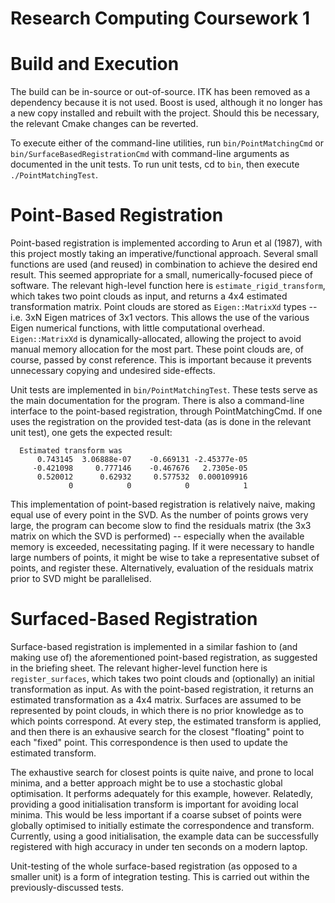 Research Computing Coursework 1
===============================

Build and Execution
===================
The build can be in-source or out-of-source. ITK has been removed as a dependency because it is not used. Boost is used, although it no longer has a new copy installed and rebuilt with the project. Should this be necessary, the relevant Cmake changes can be reverted.

To execute either of the command-line utilities, run `bin/PointMatchingCmd` or `bin/SurfaceBasedRegistrationCmd` with command-line arguments as documented in the unit tests. To run unit tests, cd to `bin`, then execute `./PointMatchingTest`.

Point-Based Registration
==================
Point-based registration is implemented according to Arun et al (1987), with this project mostly taking an imperative/functional approach. Several small functions are used (and reused) in combination to achieve the desired end result. This seemed appropriate for a small, numerically-focused piece of software. The relevant high-level function here is `estimate_rigid_transform`, which takes two point clouds as input, and returns a 4x4 estimated transformation matrix. Point clouds are stored as `Eigen::MatrixXd` types -- i.e. 3xN Eigen matrices of 3x1 vectors. This allows the use of the various Eigen numerical functions, with little computational overhead. `Eigen::MatrixXd` is dynamically-allocated, allowing the project to avoid manual memory allocation for the most part. These point clouds are, of course, passed by const reference. This is important because it prevents unnecessary copying and undesired side-effects.

Unit tests are implemented in `bin/PointMatchingTest`. These tests serve as the main documentation for the program. There is also a command-line interface to the point-based registration, through PointMatchingCmd. If one uses the registration on the provided test-data (as is done in the relevant unit test), one gets the expected result:

```
  Estimated transform was 
      0.743145  3.06888e-07    -0.669131 -2.45377e-05
     -0.421098     0.777146    -0.467676   2.7305e-05
      0.520012      0.62932     0.577532  0.000109916
             0            0            0            1
```

This implementation of point-based registration is relatively naive, making equal use of every point in the SVD. As the number of points grows very large, the program can become slow to find the residuals matrix (the 3x3 matrix on which the SVD is performed) -- especially when the available memory is exceeded, necessitating paging. If it were necessary to handle large numbers of points, it might be wise to take a representative subset of points, and register these. Alternatively, evaluation of the residuals matrix prior to SVD might be parallelised.

Surfaced-Based Registration
===========================
Surface-based registration is implemented in a similar fashion to (and making use of) the aforementioned point-based registration, as suggested in the briefing sheet. The relevant higher-level function here is `register_surfaces`, which takes two point clouds and (optionally) an initial transformation as input. As with the point-based registration, it returns an estimated transformation as a 4x4 matrix. Surfaces are assumed to be represented by point clouds, in which there is no prior knowledge as to which points correspond. At every step, the estimated transform is applied, and then there is an exhausive search for the closest "floating" point to each "fixed" point. This correspondence is then used to update the estimated transform.

The exhaustive search for closest points is quite naive, and prone to local minima, and a better approach might be to use a stochastic global optimisation. It performs adequately for this example, however. Relatedly, providing a good initialisation transform is important for avoiding local minima. This would be less important if a coarse subset of points were globally optimised to initially estimate the correspondence and transform. Currently, using a good initialisation, the example data can be successfully registered with high accuracy in under ten seconds on a modern laptop.

Unit-testing of the whole surface-based registration (as opposed to a smaller unit) is a form of integration testing. This is carried out within the previously-discussed tests. 
